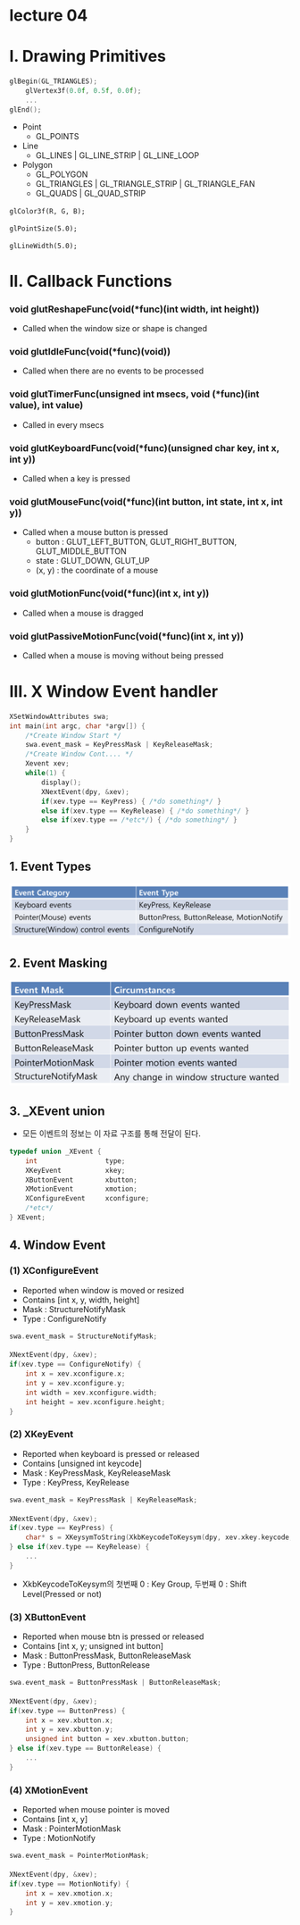 
# lecture 04

# I. Drawing Primitives

```C++
glBegin(GL_TRIANGLES);
    glVertex3f(0.0f, 0.5f, 0.0f);
    ...
glEnd();
```

- Point
    - GL_POINTS
- Line
    - GL_LINES | GL_LINE_STRIP | GL_LINE_LOOP
- Polygon
    - GL_POLYGON
    - GL_TRIANGLES | GL_TRIANGLE_STRIP | GL_TRIANGLE_FAN
    - GL_QUADS | GL_QUAD_STRIP

`glColor3f(R, G, B);`

`glPointSize(5.0);`

`glLineWidth(5.0);`

# II. Callback Functions

### void glutReshapeFunc(void(*func)(int width, int height))
- Called when the window size or shape is changed

### void glutIdleFunc(void(*func)(void))
- Called when there are no events to be processed

### void glutTimerFunc(unsigned int msecs, void (*func)(int value), int value)
- Called in every msecs

### void glutKeyboardFunc(void(*func)(unsigned char key, int x, int y))
- Called when a key is pressed

### void glutMouseFunc(void(*func)(int button, int state, int x, int y))
- Called when a mouse button is pressed
  - button : GLUT_LEFT_BUTTON, GLUT_RIGHT_BUTTON, GLUT_MIDDLE_BUTTON
  - state : GLUT_DOWN, GLUT_UP
  - (x, y) : the coordinate of a mouse

### void glutMotionFunc(void(*func)(int x, int y))
- Called when a mouse is dragged

### void glutPassiveMotionFunc(void(*func)(int x, int y))
- Called when a mouse is moving without being pressed

# III. X Window Event handler

```C++
XSetWindowAttributes swa;
int main(int argc, char *argv[]) {
    /*Create Window Start */
    swa.event_mask = KeyPressMask | KeyReleaseMask;
    /*Create Window Cont.... */
    Xevent xev;
    while(1) { 
        display();
        XNextEvent(dpy, &xev);
        if(xev.type == KeyPress) { /*do something*/ }
        else if(xev.type == KeyRelease) { /*do something*/ }
        else if(xev.type == /*etc*/) { /*do something*/ }
    }
}
```

## 1. Event Types

![](https://raw.githubusercontent.com/Noverish/KU-Interactive-Visualization/master/notes/images/image001.png)

## 2. Event Masking

![](https://raw.githubusercontent.com/Noverish/KU-Interactive-Visualization/master/notes/images/image002.png)

## 3. _XEvent union
- 모든 이벤트의 정보는 이 자료 구조를 통해 전달이 된다.
```C++
typedef union _XEvent {
    int                 type;
    XKeyEvent           xkey;
    XButtonEvent        xbutton;
    XMotionEvent        xmotion;
    XConfigureEvent     xconfigure;
    /*etc*/
} XEvent;
```

## 4. Window Event

### (1) XConfigureEvent
- Reported when window is moved  or resized
- Contains [int x, y, width, height]
- Mask : StructureNotifyMask
- Type : ConfigureNotify

```C++
swa.event_mask = StructureNotifyMask;

XNextEvent(dpy, &xev);
if(xev.type == ConfigureNotify) {
    int x = xev.xconfigure.x;
    int y = xev.xconfigure.y;
    int width = xev.xconfigure.width;
    int height = xev.xconfigure.height;
}
```

### (2) XKeyEvent
- Reported when keyboard is pressed or released
- Contains [unsigned int keycode]
- Mask : KeyPressMask, KeyReleaseMask
- Type : KeyPress, KeyRelease

```C++
swa.event_mask = KeyPressMask | KeyReleaseMask;

XNextEvent(dpy, &xev);
if(xev.type == KeyPress) {
    char* s = XKeysymToString(XkbKeycodeToKeysym(dpy, xev.xkey.keycode, 0, 0));
} else if(xev.type == KeyRelease) {
    ...
}
```

- XkbKeycodeToKeysym의 첫번째 0 : Key Group, 두번째 0 : Shift Level(Pressed or not)

### (3) XButtonEvent
- Reported when mouse btn is pressed or released
- Contains [int x, y; unsigned int button]
- Mask : ButtonPressMask, ButtonReleaseMask
- Type : ButtonPress, ButtonRelease

```C++
swa.event_mask = ButtonPressMask | ButtonReleaseMask;

XNextEvent(dpy, &xev);
if(xev.type == ButtonPress) {
    int x = xev.xbutton.x;
    int y = xev.xbutton.y;
    unsigned int button = xev.xbutton.button;
} else if(xev.type == ButtonRelease) {
    ...
}
```

### (4) XMotionEvent
- Reported when mouse pointer is moved
- Contains [int x, y]
- Mask : PointerMotionMask
- Type : MotionNotify

```C++
swa.event_mask = PointerMotionMask;

XNextEvent(dpy, &xev);
if(xev.type == MotionNotify) {
    int x = xev.xmotion.x;
    int y = xev.xmotion.y;
}
```